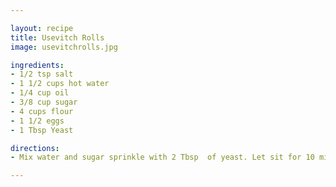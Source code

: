 ```yaml
---

layout: recipe
title: Usevitch Rolls
image: usevitchrolls.jpg

ingredients:
- 1/2 tsp salt
- 1 1/2 cups hot water
- 1/4 cup oil
- 3/8 cup sugar
- 4 cups flour
- 1 1/2 eggs
- 1 Tbsp Yeast

directions:
- Mix water and sugar sprinkle with 2 Tbsp  of yeast. Let sit for 10 minutes. Add 3 eggs, oil, and salt. Mix in flour until it cleanly pulls from the side of the bowl. Knead extensively. Let sit for 1 hour, then punch down, shape into balls, place onto baking sheet and let rise another hour. Bake a 350 degrees for 11-12 minutes or until done. 

---
```

